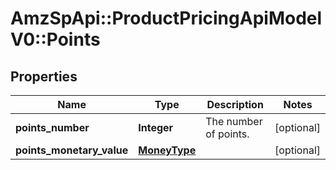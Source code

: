 # AmzSpApi::ProductPricingApiModelV0::Points

## Properties
Name | Type | Description | Notes
------------ | ------------- | ------------- | -------------
**points_number** | **Integer** | The number of points. | [optional] 
**points_monetary_value** | [**MoneyType**](MoneyType.md) |  | [optional] 


